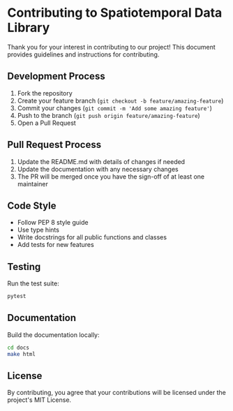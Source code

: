 # Contributing to Spatiotemporal Data Library

Thank you for your interest in contributing to our project! This document provides guidelines and instructions for contributing.

## Development Process

1. Fork the repository
2. Create your feature branch (`git checkout -b feature/amazing-feature`)
3. Commit your changes (`git commit -m 'Add some amazing feature'`)
4. Push to the branch (`git push origin feature/amazing-feature`)
5. Open a Pull Request

## Pull Request Process

1. Update the README.md with details of changes if needed
2. Update the documentation with any necessary changes
3. The PR will be merged once you have the sign-off of at least one maintainer

## Code Style

- Follow PEP 8 style guide
- Use type hints
- Write docstrings for all public functions and classes
- Add tests for new features

## Testing

Run the test suite:

```bash
pytest
```

## Documentation

Build the documentation locally:

```bash
cd docs
make html
```

## License

By contributing, you agree that your contributions will be licensed under the project's MIT License. 